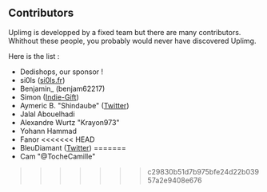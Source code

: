 Contributors
---------
Uplimg is developped by a fixed team but there are many contributors. Whithout these people, you probably would never have discovered Uplimg.

Here is the list :

 * Dedishops, our sponsor ! 
 * si0ls ([si0ls.fr](http://www.si0ls.fr/, "www.si0ls.fr"))
 * Benjamin_ (benjam62217)
 * Simon ([Indie-Gift](http://indie-gift.fr "Indie-Gift"))
 * Aymeric B. "Shindaube" ([Twitter](https://twitter.com/Mimim_Dragneel))
 * Jalal Abouelhadi
 * Alexandre Wurtz "Krayon973"
 * Yohann Hammad
 * Fanor
<<<<<<< HEAD
 * BleuDiamant ([Twitter](https://twitter.com/BleuDiamantFR))
=======
 * Cam "@TocheCamille"
>>>>>>> c29830b51d7b975bfe24d22b03957a2e9408e676
